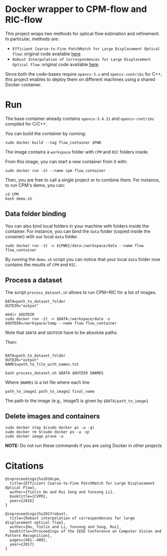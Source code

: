 # Docker wrapper to CPM-flow and RIC-flow
This project wraps two methods for optical flow estimation and refinement.
In particular, methods are:
* `Efficient Coarse-to-Fine PatchMatch for Large Displacement Optical Flow`: original code available [here](https://github.com/YinlinHu/CPM)
* `Robust Interpolation of Correspondences for Large Displacement Optical Flow`: original code available [here](https://github.com/YinlinHu/Ric)



Since both the code-bases require `opencv-3.x` and `opencv-contribs` for C++, this project enables to deploy them on different machines using a shared Docker container. 

# Run
The base container already contains `opencv-3.4.11` and `opencv-contribs` compiled for C/C++.

You can build the container by running:

```
sudo docker build --tag flow_container $PWD
```

The image contains a `workspace` folder with `CPM` and `RIC` folders inside. 

From this image, you can start a new container from it with:

```
sudo docker run -it --name cpm flow_container 
```

Then, you are free to call a single project or to combine them.
For instance, to run CPM's demo, you can:

```
cd CPM
bash demo.sh
```

## Data folder binding

You can also bind local folders in your machine with folders inside the container.
For instance, you can bind the `data` folder (copied inside the conainer) with our local `data` folder.

```
sudo docker run -it -v ${PWD}/data:/workspace/data --name flow flow_container
```

By running the `demo.sh` script you can notice that your local `data` folder now contains the results of `CPM` and `RIC`.

## Process a dataset

The script `process_dataset.sh` allows to run CPM+RIC for a list of images.

```
DATA=path_to_dataset_folder
OUTDIR="output"

mkdir $OUTDIR
sudo docker run -it -v $DATA:/workspace/data -v $OUTDIR=/workspace/temp --name flow flow_container
```

Note that `$DATA` and `$OUTDIR` have to be absolute paths.

Then:

```

DATA=path_to_dataset_folder
OUTDIR="output"
NAMES=path_to_file_with_names.txt

bash process_dataset.sh $DATA $OUTDIR $NAMES
```

Where `$NAMES` is a txt file where each line 

```
path_to_image1 path_to_image2 final_name
```

The path to the image (e.g., image1) is given by `$DATA/path_to_image1`
## Delete images and containers

```
sudo docker stop $(sudo docker ps -a -q)
sudo docker rm $(sudo docker ps -a -q)
sudo docker image prune -a
```
**NOTE:** Do not run these commands if you are using Docker in other projects

# Citations

```
@inproceedings{hu2016cpm,
  title={Efficient Coarse-to-Fine PatchMatch for Large Displacement Optical Flow},
  author={Yinlin Hu and Rui Song and Yunsong Li},
  booktitle={CVPR},
  year={2016}
}
```

```
@inproceedings{hu2017robust,
  title={Robust interpolation of correspondences for large displacement optical flow},
  author={Hu, Yinlin and Li, Yunsong and Song, Rui},
  booktitle={Proceedings of the IEEE Conference on Computer Vision and Pattern Recognition},
  pages={481--489},
  year={2017}
}
```
